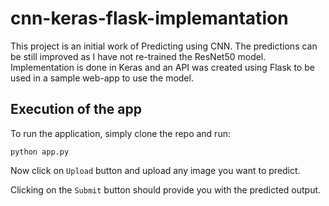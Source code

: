 # cnn-keras-flask-implemantation
This project is an initial work of Predicting using CNN. The predictions can be still improved as I have not re-trained the ResNet50 model.
Implementation is done in Keras and an API was created using Flask to be used in a sample web-app to use the model.

## Execution of the app
To run the application, simply clone the repo and run:
```
python app.py
```

Now click on `Upload` button and upload any image you want to predict.

Clicking on the `Submit` button should provide you with the predicted output.
